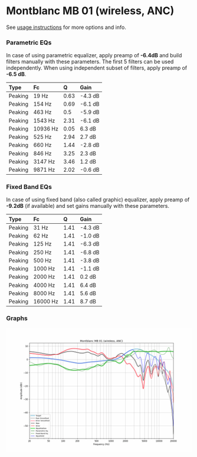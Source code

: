 # Montblanc MB 01 (wireless, ANC)
See [usage instructions](https://github.com/jaakkopasanen/AutoEq#usage) for more options and info.

### Parametric EQs
In case of using parametric equalizer, apply preamp of **-6.4dB** and build filters manually
with these parameters. The first 5 filters can be used independently.
When using independent subset of filters, apply preamp of **-6.5 dB**.

| Type    | Fc       |    Q | Gain    |
|:--------|:---------|:-----|:--------|
| Peaking | 19 Hz    | 0.63 | -4.3 dB |
| Peaking | 154 Hz   | 0.69 | -6.1 dB |
| Peaking | 463 Hz   | 0.5  | -5.9 dB |
| Peaking | 1543 Hz  | 2.31 | -6.1 dB |
| Peaking | 10936 Hz | 0.05 | 6.3 dB  |
| Peaking | 525 Hz   | 2.94 | 2.7 dB  |
| Peaking | 660 Hz   | 1.44 | -2.8 dB |
| Peaking | 846 Hz   | 3.25 | 2.3 dB  |
| Peaking | 3147 Hz  | 3.46 | 1.2 dB  |
| Peaking | 9871 Hz  | 2.02 | -0.6 dB |

### Fixed Band EQs
In case of using fixed band (also called graphic) equalizer, apply preamp of **-9.2dB**
(if available) and set gains manually with these parameters.

| Type    | Fc       |    Q | Gain    |
|:--------|:---------|:-----|:--------|
| Peaking | 31 Hz    | 1.41 | -4.3 dB |
| Peaking | 62 Hz    | 1.41 | -1.0 dB |
| Peaking | 125 Hz   | 1.41 | -6.3 dB |
| Peaking | 250 Hz   | 1.41 | -6.8 dB |
| Peaking | 500 Hz   | 1.41 | -3.8 dB |
| Peaking | 1000 Hz  | 1.41 | -1.1 dB |
| Peaking | 2000 Hz  | 1.41 | 0.2 dB  |
| Peaking | 4000 Hz  | 1.41 | 6.4 dB  |
| Peaking | 8000 Hz  | 1.41 | 5.6 dB  |
| Peaking | 16000 Hz | 1.41 | 8.7 dB  |

### Graphs
![](./Montblanc%20MB%2001%20(wireless,%20ANC).png)
